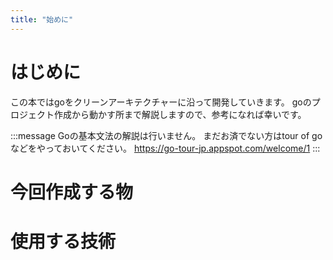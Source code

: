 ```yaml
---
title: "始めに"
---
```


# はじめに

この本ではgoをクリーンアーキテクチャーに沿って開発していきます。
goのプロジェクト作成から動かす所まで解説しますので、参考になれば幸いです。

:::message
Goの基本文法の解説は行いません。
まだお済でない方はtour of goなどをやっておいてください。
https://go-tour-jp.appspot.com/welcome/1
:::

# 今回作成する物

# 使用する技術
## 
